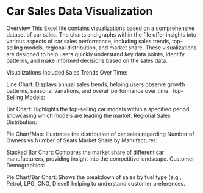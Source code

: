 # Car Sales Data Visualization

Overview
This Excel file contains visualizations based on a comprehensive dataset of car sales. The charts and graphs within the file offer insights into various aspects of car sales performance, including sales trends, top-selling models, regional distribution, and market share. These visualizations are designed to help users quickly understand key data points, identify patterns, and make informed decisions based on the sales data.

Visualizations Included
Sales Trends Over Time:

Line Chart: Displays annual sales trends, helping users observe growth patterns, seasonal variations, and overall performance over time.
Top-Selling Models:

Bar Chart: Highlights the top-selling car models within a specified period, showcasing which models are leading the market.
Regional Sales Distribution:

Pie Chart/Map: Illustrates the distribution of car sales regarding Number of Owners vs Number of Seats
Market Share by Manufacturer:

Stacked Bar Chart: Compares the market share of different car manufacturers, providing insight into the competitive landscape.
Customer Demographics:

Pie Chart/Bar Chart: Shows the breakdown of sales by fuel type (e.g., Petrol, LPG, CNG, Diesel) helping to understand customer preferences.
